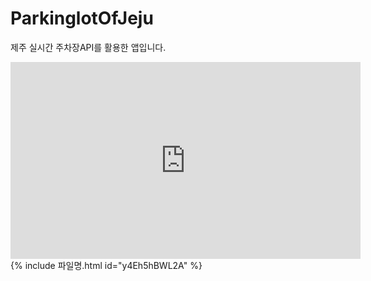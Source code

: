 # ParkinglotOfJeju

제주 실시간 주차장API를 활용한 앱입니다.
<iframe width="560" height="315" src="https://www.youtube.com/embed/y4Eh5hBWL2A" frameborder="0" allow="accelerometer; autoplay; encrypted-media; gyroscope; picture-in-picture" allowfullscreen></iframe>
{% include 파일명.html id="y4Eh5hBWL2A" %}  
